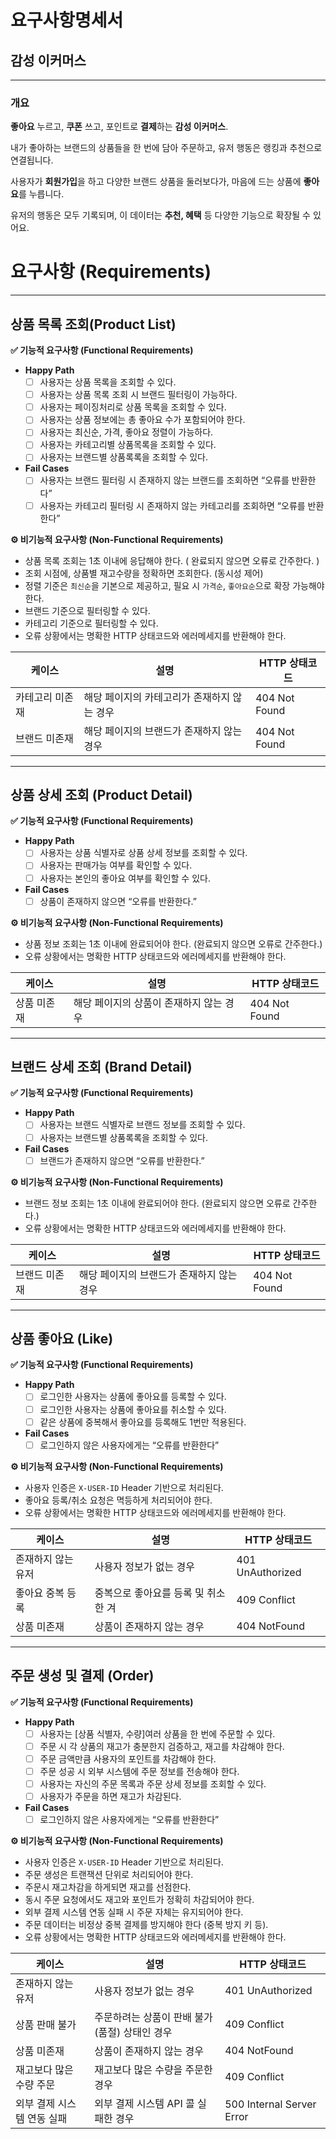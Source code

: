 # 요구사항명세서

## 감성 이커머스

---

### 개요

**좋아요** 누르고, **쿠폰** 쓰고, 포인트로 **결제**하는 **감성 이커머스**.

내가 좋아하는 브랜드의 상품들을 한 번에 담아 주문하고, 유저 행동은 랭킹과 추천으로 연결됩니다.

사용자가 **회원가입**을 하고 다양한 브랜드 상품을 둘러보다가, 마음에 드는 상품에 **좋아요**를 누릅니다.

유저의 행동은 모두 기록되며, 이 데이터는 **추천, 혜택** 등 다양한 기능으로 확장될 수 있어요.

# **요구사항 (Requirements)**

---

## **상품 목록 조회(Product List)**

**✅ 기능적 요구사항 (Functional Requirements)**

- **Happy Path**
  - [ ]  사용자는 상품 목록을 조회할 수 있다.
  - [ ]  사용자는 상품 목록 조회 시 브랜드 필터링이 가능하다.
  - [ ]  사용자는 페이징처리로 상품 목록을 조회할 수 있다.
  - [ ]  사용자는 상품 정보에는 총 좋아요 수가 포함되어야 한다.
  - [ ]  사용자는 최신순, 가격, 좋아요 정렬이 가능하다.
  - [ ]  사용자는 카테고리별 상품목록을 조회할 수 있다.
  - [ ]  사용자는 브랜드별 상품록록을 조회할 수 있다.
- **Fail Cases**
  - [ ]  사용자는 브랜드 필터링 시 존재하지 않는 브랜드를 조회하면 “오류를 반환한다”
  - [ ]  사용자는 카테고리 필터링 시 존재하지 않는 카테고리를 조회하면 “오류를 반환한다”

**⚙️ 비기능적 요구사항 (Non-Functional Requirements)**

- 상품 목록 조회는 1초 이내에 응답해야 한다. ( 완료되지 않으면 오류로 간주한다. )
- 조회 시점에, 상품별 재고수량을 정확하면 조회한다. (동시성 제어)
- 정렬 기준은 `최신순`을 기본으로 제공하고, 필요 시 `가격순`, `좋아요순`으로 확장 가능해야 한다.
- 브랜드 기준으로 필터링할 수 있다.
- 카테고리 기준으로 필터링할 수 있다.
- 오류 상황에서는 명확한 HTTP 상태코드와 에러메세지를 반환해야 한다.

| 케이스 | 설명 | HTTP 상태코드 |
| --- | --- | --- |
| 카테고리 미존재 | 해당 페이지의 카테고리가 존재하지 않는 경우 | 404 Not Found |
| 브랜드 미존재 | 해당 페이지의 브랜드가 존재하지 않는 경우 | 404 Not Found |

---

## 상품 상세 조회 **(Product Detail)**

**✅ 기능적 요구사항 (Functional Requirements)**

- **Happy Path**
  - [ ]  사용자는 상품 식별자로 상품 상세 정보를 조회할 수 있다.
  - [ ]  사용자는 판매가능 여부를 확인할 수 있다.
  - [ ]  사용자는 본인의 좋아요 여부를 확인할 수 있다.
- **Fail Cases**
  - [ ]  상품이 존재하지 않으면 “오류를 반환한다.”

**⚙️ 비기능적 요구사항 (Non-Functional Requirements)**

- 상품 정보 조회는 1초 이내에 완료되어야 한다. (완료되지 않으면 오류로 간주한다.)
- 오류 상황에서는 명확한 HTTP 상태코드와 에러메세지를 반환해야 한다.

| 케이스 | 설명 | HTTP 상태코드 |
| --- | --- | --- |
| 상품 미존재 | 해당 페이지의 상품이 존재하지 않는 경우 | 404 Not Found |

---

## **브랜드 상세 조회 (Brand Detail)**

**✅ 기능적 요구사항 (Functional Requirements)**

- **Happy Path**
  - [ ]  사용자는 브랜드 식별자로 브랜드 정보를 조회할 수 있다.
  - [ ]  사용자는 브랜드별 상품록록을 조회할 수 있다.
- **Fail Cases**
  - [ ]  브랜드가 존재하지 않으면 “오류를 반환한다.”

**⚙️ 비기능적 요구사항 (Non-Functional Requirements)**

- 브랜드 정보 조회는 1초 이내에 완료되어야 한다. (완료되지 않으면 오류로 간주한다.)
- 오류 상황에서는 명확한 HTTP 상태코드와 에러메세지를 반환해야 한다.

| 케이스 | 설명 | HTTP 상태코드 |
| --- | --- | --- |
| 브랜드 미존재 | 해당 페이지의 브랜드가 존재하지 않는 경우 | 404 Not Found |

---

## **상품 좋아요 (Like)**

**✅ 기능적 요구사항 (Functional Requirements)**

- **Happy Path**
  - [ ]  로그인한 사용자는 상품에 좋아요를 등록할 수 있다.
  - [ ]  로그인한 사용자는 상품에 좋아요를 취소할 수 있다.
  - [ ]  같은 상품에 중복해서 좋아요를 등록해도 1번만 적용된다.
- **Fail Cases**
  - [ ]  로그인하지 않은 사용자에게는 “오류를 반환한다”

**⚙️ 비기능적 요구사항 (Non-Functional Requirements)**

- 사용자 인증은 `X-USER-ID` Header 기반으로 처리된다.
- 좋아요 등록/취소 요청은 멱등하게 처리되어야 한다.
- 오류 상황에서는 명확한 HTTP 상태코드와 에러메세지를 반환해야 한다.

| 케이스 | 설명 | HTTP 상태코드 |
| --- | --- | --- |
| 존재하지 않는 유저 | 사용자 정보가 없는 경우 | 401 UnAuthorized |
| 좋아요 중복 등록 | 중복으로 좋아요를 등록 및 취소한 겨 | 409 Conflict |
| 상품 미존재 | 상품이 존재하지 않는 경우 | 404 NotFound |

---

## **주문 생성 및 결제 (Order)**

**✅ 기능적 요구사항 (Functional Requirements)**

- **Happy Path**
  - [ ]  사용자는  [상품 식별자, 수량]여러 상품을 한 번에 주문할 수 있다.
  - [ ]  주문 시 각 상품의 재고가 충분한지 검증하고, 재고를 차감해야 한다.
  - [ ]  주문 금액만큼 사용자의 포인트를 차감해야 한다.
  - [ ]  주문 성공 시 외부 시스템에 주문 정보를 전송해야 한다.
  - [ ]  사용자는 자신의 주문 목록과 주문 상세 정보를 조회할 수 있다.
  - [ ]  사용자가 주문을 하면 재고가 차감된다.
- **Fail Cases**
  - [ ]  로그인하지 않은 사용자에게는 “오류를 반환한다”

**⚙️ 비기능적 요구사항 (Non-Functional Requirements)**

- 사용자 인증은 `X-USER-ID` Header 기반으로 처리된다.
- 주문 생성은 트랜잭션 단위로 처리되어야 한다.
- 주문시 재고차감을 하게되면 재고를 선점한다.
- 동시 주문 요청에서도 재고와 포인트가 정확히 차감되어야 한다.
- 외부 결제 시스템 연동 실패 시 주문 자체는 유지되어야 한다.
- 주문 데이터는 비정상 중복 결제를 방지해야 한다 (중복 방지 키 등).
- 오류 상황에서는 명확한 HTTP 상태코드와 에러메세지를 반환해야 한다.

| 케이스 | 설명 | HTTP 상태코드 |
| --- | --- | --- |
| 존재하지 않는 유저 | 사용자 정보가 없는 경우 | 401 UnAuthorized |
| 상품 판매 불가 | 주문하려는 상품이 판배 불가(품절) 상태인 경우 | 409 Conflict |
| 상품 미존재 | 상품이 존재하지 않는 경우 | 404 NotFound |
| 재고보다 많은 수량 주문 | 재고보다 많은 수량을 주문한 경우 | 409 Conflict |
| 외부 결제 시스템 연동 실패 | 외부 결제 시스템 API 콜 실패한 경우 | 500 Internal Server Error |